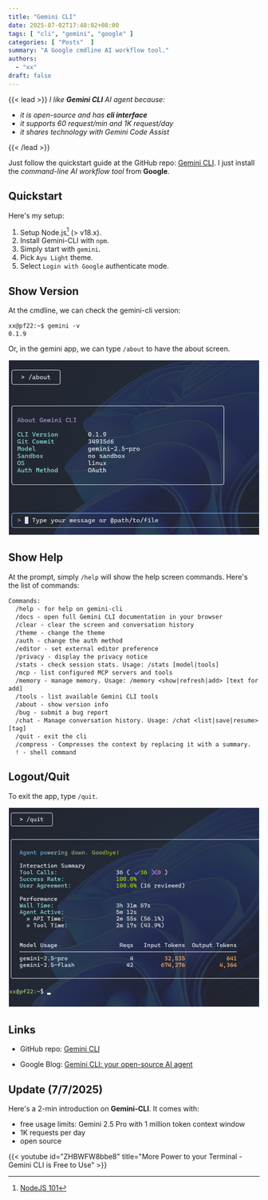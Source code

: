 ```yaml
---
title: "Gemini CLI"
date: 2025-07-02T17:40:02+08:00
tags: [ "cli", "gemini", "google" ]
categories: [ "Posts"  ]
summary: "A Google cmdline AI workflow tool."
authors:
  - "xx"
draft: false
---
```

{{< lead >}}
*I like* ***Gemini CLI*** *AI agent because:*
  - *it is open-source and has* ***cli interface***
  - *it supports 60 request/min and 1K request/day*
  - *it shares technology with Gemini Code Assist*

{{< /lead >}}

Just follow the quickstart guide at the GitHub repo: [Gemini CLI](https://github.com/google-gemini/gemini-cli).
I just install the *command-line AI workflow tool* from **Google**.

## Quickstart

Here's my setup:

 1. Setup Node.js[^1] (> v18.x).
 1. Install Gemini-CLI with `npm`.
 1. Simply start with `gemini`.
 1. Pick `Ayu Light` theme.
 1. Select `Login with Google` authenticate mode.

[^1]: [NodeJS 101](/posts/nodejs101/)

## Show Version

At the cmdline, we can check the gemini-cli version:

```console
xx@pf22:~$ gemini -v
0.1.9
```

Or, in the gemini app, we can type `/about` to have the about screen.

![](about.png)


## Show Help

At the prompt, simply `/help` will show the help screen commands.
Here's the list of commands:

```console
Commands:
  /help - for help on gemini-cli
  /docs - open full Gemini CLI documentation in your browser
  /clear - clear the screen and conversation history       
  /theme - change the theme                               
  /auth - change the auth method                         
  /editor - set external editor preference              
  /privacy - display the privacy notice               
  /stats - check session stats. Usage: /stats [model|tools]
  /mcp - list configured MCP servers and tools            
  /memory - manage memory. Usage: /memory <show|refresh|add> [text for add] 
  /tools - list available Gemini CLI tools   
  /about - show version info                
  /bug - submit a bug report               
  /chat - Manage conversation history. Usage: /chat <list|save|resume> [tag] 
  /quit - exit the cli                             
  /compress - Compresses the context by replacing it with a summary. 
  ! - shell command                           
```

## Logout/Quit

To exit the app, type `/quit`.

![](quit.png)

## Links 

 - GitHub repo: [Gemini CLI](https://github.com/google-gemini/gemini-cli)
 
 - Google Blog: [Gemini CLI: your open-source AI agent](https://blog.google/technology/developers/introducing-gemini-cli-open-source-ai-agent/)


## Update (7/7/2025)

Here's a 2-min introduction on **Gemini-CLI**.
It comes with:
 
 - free usage limits: Gemini 2.5 Pro with 1 million token context window
 - 1K requests per day
 - open source

{{< youtube id="ZHBWFW8bbe8" title="More Power to your Terminal - Gemini CLI is Free to Use" >}}


